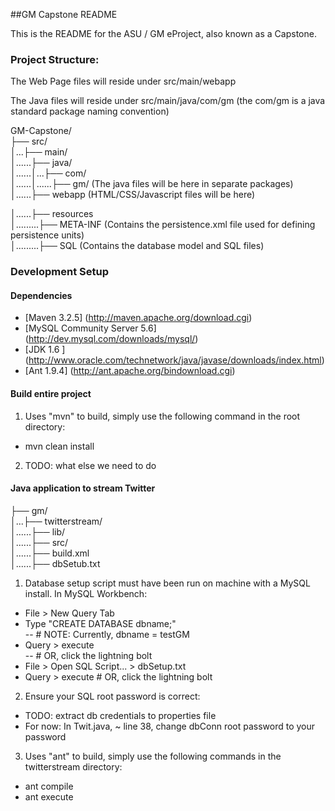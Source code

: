 ##GM Capstone README

This is the README for the ASU / GM eProject, also known as a Capstone. 

### Project Structure:

The Web Page files will reside under src/main/webapp

The Java files will reside under src/main/java/com/gm (the com/gm is a java standard package naming convention) 

GM-Capstone/  
├── src/  
│...├── main/  
│......├── java/  
│......│...├── com/  
│......│......├── gm/ (The java files will be here in separate packages)  
│......├── webapp (HTML/CSS/Javascript files will be here)  

│......├── resources  
│.........├── META-INF (Contains the persistence.xml file used for defining persistence   units)  
│.........├── SQL (Contains the database model and SQL files)  

### Development Setup 

#### Dependencies
 - [Maven 3.2.5] (http://maven.apache.org/download.cgi)
 - [MySQL Community Server 5.6] (http://dev.mysql.com/downloads/mysql/) 
 - [JDK 1.6 ] (http://www.oracle.com/technetwork/java/javase/downloads/index.html)
 - [Ant 1.9.4] (http://ant.apache.org/bindownload.cgi)

#### Build entire project

1. Uses "mvn" to build, simply use the following command in the root directory:
 - mvn clean install
2. TODO: what else we need to do

#### Java application to stream Twitter

├── gm/  
│...├── twitterstream/  
│......├── lib/  
│......├── src/  
│......├── build.xml  
│......├── dbSetub.txt  

 1. Database setup script must have been run on machine with a MySQL install. In MySQL Workbench: 
  - File > New Query Tab
  - Type "CREATE DATABASE dbname;"                    
  -- # NOTE: Currently, dbname = testGM
  - Query > execute                                   
  -- # OR, click the lightning bolt
  - File > Open SQL Script... > dbSetup.txt
  - Query > execute                                   # OR, click the lightning bolt
 2. Ensure your SQL root password is correct:
  - TODO: extract db credentials to properties file
  - For now: In Twit.java, ~ line 38, change dbConn root password to your password
 3. Uses "ant" to build, simply use the following commands in the twitterstream directory:  
  - ant compile  
  - ant execute
